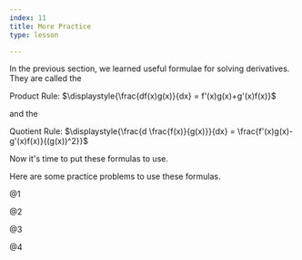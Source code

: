 ```yaml
---
index: 11
title: More Practice
type: lesson

---
```


In the previous section, we learned useful formulae for solving
derivatives. They are called the

Product Rule:
$\displaystyle{\frac{df(x)g(x)}{dx} = f'(x)g(x)+g'(x)f(x)}$

and the

Quotient Rule:
$\displaystyle{\frac{d \frac{f(x)}{g(x)}}{dx} = \frac{f'(x)g(x)-g'(x)f(x)}{(g(x))^2}}$

Now it\'s time to put these formulas to use.

Here are some practice problems to use these formulas.

@1

@2

@3

@4
